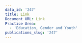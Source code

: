 ```yaml
---
data_id: '247'
title: Link
Document URL: Link
Practice Area:
  - 'Education, Gender and Youth'
publications_slug: '247'
---
```

